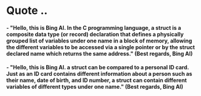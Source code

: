 # Quote ..

#### - "Hello, this is Bing AI. In the C programming language, a struct is a composite data type (or record) declaration that defines a physically grouped list of variables under one name in a block of memory, allowing the different variables to be accessed via a single pointer or by the struct declared name which returns the same address." (Best regards, Bing AI)

#### - "Hello, this is Bing AI. a struct can be compared to a personal ID card. Just as an ID card contains different information about a person such as their name, date of birth, and ID number, a struct can contain different variables of different types under one name." (Best regards, Bing AI)
